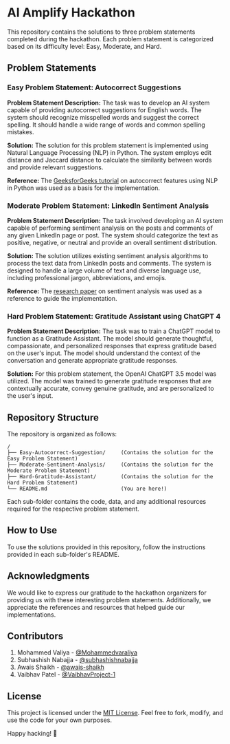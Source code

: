 # AI Amplify Hackathon

This repository contains the solutions to three problem statements completed during the hackathon. Each problem statement is categorized based on its difficulty level: Easy, Moderate, and Hard.

## Problem Statements

### Easy Problem Statement: Autocorrect Suggestions

**Problem Statement Description:**
The task was to develop an AI system capable of providing autocorrect suggestions for English words. The system should recognize misspelled words and suggest the correct spelling. It should handle a wide range of words and common spelling mistakes.

**Solution:**
The solution for this problem statement is implemented using Natural Language Processing (NLP) in Python. The system employs edit distance and Jaccard distance to calculate the similarity between words and provide relevant suggestions.

**Reference:**
The [GeeksforGeeks tutorial](https://www.geeksforgeeks.org/autocorrector-feature-using-nlp-in-python/) on autocorrect features using NLP in Python was used as a basis for the implementation.

### Moderate Problem Statement: LinkedIn Sentiment Analysis

**Problem Statement Description:**
The task involved developing an AI system capable of performing sentiment analysis on the posts and comments of any given LinkedIn page or post. The system should categorize the text as positive, negative, or neutral and provide an overall sentiment distribution.

**Solution:**
The solution utilizes existing sentiment analysis algorithms to process the text data from LinkedIn posts and comments. The system is designed to handle a large volume of text and diverse language use, including professional jargon, abbreviations, and emojis.

**Reference:**
The [research paper](https://arxiv.org/pdf/2010.12421.pdf) on sentiment analysis was used as a reference to guide the implementation.

### Hard Problem Statement: Gratitude Assistant using ChatGPT 4

**Problem Statement Description:**
The task was to train a ChatGPT model to function as a Gratitude Assistant. The model should generate thoughtful, compassionate, and personalized responses that express gratitude based on the user's input. The model should understand the context of the conversation and generate appropriate gratitude responses.

**Solution:**
For this problem statement, the OpenAI ChatGPT 3.5 model was utilized. The model was trained to generate gratitude responses that are contextually accurate, convey genuine gratitude, and are personalized to the user's input.

## Repository Structure

The repository is organized as follows:

```
/
├── Easy-Autocorrect-Suggestion/     (Contains the solution for the Easy Problem Statement)
├── Moderate-Sentiment-Analysis/     (Contains the solution for the Moderate Problem Statement)
├── Hard-Gratitude-Assistant/        (Contains the solution for the Hard Problem Statement)
└── README.md                        (You are here!)
```

Each sub-folder contains the code, data, and any additional resources required for the respective problem statement.

## How to Use

To use the solutions provided in this repository, follow the instructions provided in each sub-folder's README.

## Acknowledgments

We would like to express our gratitude to the hackathon organizers for providing us with these interesting problem statements. Additionally, we appreciate the references and resources that helped guide our implementations.

## Contributors

1. Mohammed Valiya - [@Mohammedvaraliya](https://github.com/Mohammedvaraliya)
2. Subhashish Nabajja - [@subhashishnabajja](https://github.com/subhashishnabajja)
3. Awais Shaikh - [@awais-shaikh](https://github.com/awais-shaikh)
4. Vaibhav Patel - [@VaibhavProject-1](https://github.com/VaibhavProject-1)

## License

This project is licensed under the [MIT License](https://www.notion.so/LICENSE). Feel free to fork, modify, and use the code for your own purposes.

Happy hacking! 🚀